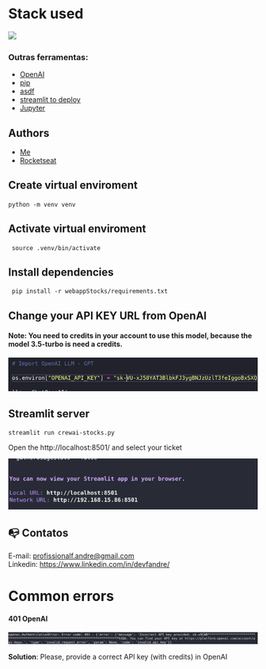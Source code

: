# Stack used

<img src="https://skillicons.dev/icons?i=python,github,vscode&theme=dark" />

### Outras ferramentas:
- [OpenAI](https://openai.com/)
- [pip](https://pypi.org/project/pip/)
- [asdf](https://asdf-vm.com/)
- [streamlit to deploy](https://streamlit.io/)
- [Jupyter](https://jupyter.org/)



## Authors
- [Me](https://www.linkedin.com/in/devfandre/)
- [Rocketseat](https://www.rocketseat.com.br)


## Create virtual enviroment

``` 
python -m venv venv
``` 

## Activate virtual enviroment

``` 
 source .venv/bin/activate
``` 

## Install dependencies

``` 
 pip install -r webappStocks/requirements.txt
``` 


## Change your API KEY URL from OpenAI

#### Note: You need to credits in your account to use this model, because the model 3.5-turbo is need a credits.

![Open AI key URL](open_ai_key_url.png)


## Streamlit server

``` 
streamlit run crewai-stocks.py
``` 

Open the http://localhost:8501/ and select your ticket

![streamlit server localhost](streamlit_server.png)


## :mailbox_with_no_mail: Contatos

E-mail: profissionalf.andre@gmail.com<br>
Linkedin: https://www.linkedin.com/in/devfandre/<br>



# Common errors

#### 401 OpenAI
![Error OpenAI 401](open_ai_error_401.png)

**Solution**: Please, provide a correct API key (with credits) in OpenAI